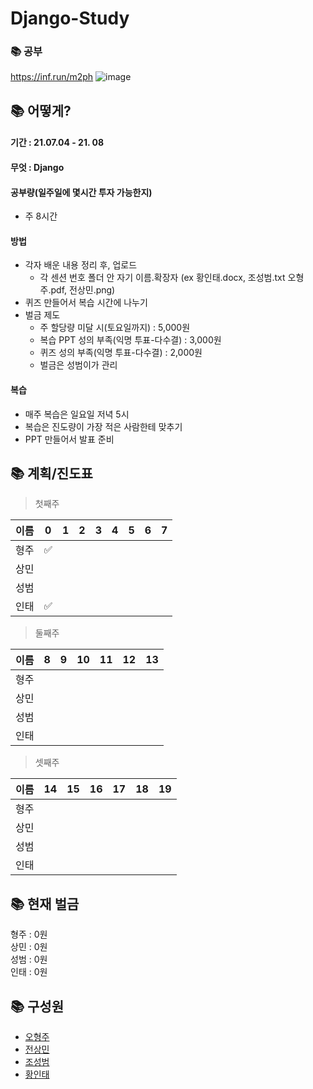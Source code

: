 # Django-Study

### 📚 공부
https://inf.run/m2ph
![image](https://user-images.githubusercontent.com/45033215/124384360-c5edb200-dd0b-11eb-9e2a-7209f2231c9a.png)

## 📚 어떻게?
#### 기간 : 21.07.04 - 21. 08
#### 무엇 : Django
#### 공부량(일주일에 몇시간 투자 가능한지)
* 주 8시간
#### 방법
* 각자 배운 내용 정리 후, 업로드
  * 각 센션 번호 폴더 안 자기 이름.확장자 (ex 황인태.docx, 조성범.txt 오형주.pdf, 전상민.png)
* 퀴즈 만들어서 복습 시간에 나누기
* 벌금 제도
  * 주 할당량 미달 시(토요일까지) : 5,000원
  * 복습 PPT 성의 부족(익명 투표-다수결) : 3,000원 
  * 퀴즈 성의 부족(익명 투표-다수결) : 2,000원
  * 벌금은 성범이가 관리
#### 복습
* 매주 복습은 일요일 저녁 5시
* 복습은 진도량이 가장 적은 사람한테 맞추기
* PPT 만들어서 발표 준비


## 📚 계획/진도표
> 첫째주

|이름|0|1|2|3|4|5|6|7|
|------|---|---|---|---|---|---|---|---|
|형주|✅||||||||
|상민|||||||||
|성범|||||||||
|인태|✅||||||||

> 둘째주

|이름|8|9|10|11|12|13|
|------|---|---|---|---|---|---|
|형주|||||||
|상민|||||||
|성범|||||||
|인태|||||||

> 셋째주

|이름|14|15|16|17|18|19|
|------|---|---|---|---|---|---|
|형주|||||||
|상민|||||||
|성범|||||||
|인태|||||||

## 📚 현재 벌금
형주 : 0원  
상민 : 0원  
성범 : 0원  
인태 : 0원  

## 📚 구성원
* [오형주](https://github.com/Loonie95)  
* [전상민](https://github.com/sangmandu)  
* [조성범](https://github.com/KrDmitri)  
* [황인태](https://github.com/Inte-H)  

